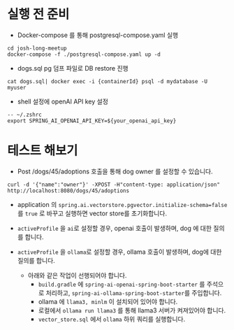 # 실행 전 준비
- Docker-compose 를 통해 postgresql-compose.yaml 실행
```shell
cd josh-long-meetup
docker-compose -f ./postgresql-compose.yaml up -d
```

- dogs.sql pg 덤프 파일로 DB restore 진행
```shell
cat dogs.sql| docker exec -i {containerId} psql -d mydatabase -U myuser
```

- shell 설정에 openAI API key 설정
```shell
-- ~/.zshrc
export SPRING_AI_OPENAI_API_KEY=${your_openai_api_key}
```


# 테스트 해보기
- Post /dogs/45/adoptions 호출을 통해 dog owner 를 설정할 수 있습니다.
```shell
curl -d '{"name":"owner"}' -XPOST -H"content-type: application/json" http://localhost:8080/dogs/45/adoptions
```

- application 의 ``spring.ai.vectorstore.pgvector.initialize-schema=false``를 ``true`` 로 바꾸고 실행하면 vector store를 초기화합니다.

- ``activeProfile`` 을 ``ai``로 설정할 경우, openai 호출이 발생하며, dog 에 대한 질의를 합니다.
- ``activeProfile`` 을 ``ollama``로 설정할 경우, ollama 호출이 발생하며, dog에 대한 질의를 합니다.
  - 아래와 같은 작업이 선행되어야 합니다.
    - ``build.gradle`` 에 ``spring-ai-openai-spring-boot-starter`` 를 주석으로 처리하고, ``spring-ai-ollama-spring-boot-starter``를 주입합니다.
    - ollama 에 ``llama3, minlm`` 이 설치되어 있어야 합니다. 
    - 로컬에서 ``ollama run llama3`` 를 통해 llama3 서버가 켜져있어야 합니다.
    - ``vector_store.sql`` 에서 ``ollama`` 하위 쿼리를 실행합니다.